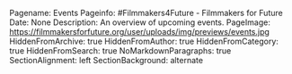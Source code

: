 Pagename: Events
Pageinfo: #Filmmakers4Future - Filmmakers for Future
Date: None
Description: An overview of upcoming events.
PageImage: https://filmmakersforfuture.org/user/uploads/img/previews/events.jpg
HiddenFromArchive: true
HiddenFromAuthor: true
HiddenFromCategory: true
HiddenFromSearch: true
NoMarkdownParagraphs: true
SectionAlignment: left
SectionBackground: alternate
